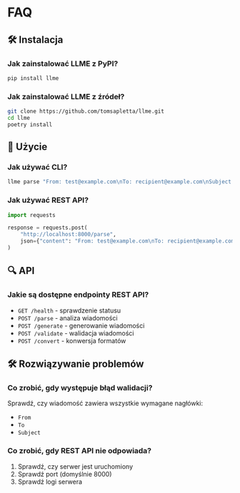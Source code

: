 # FAQ

## 🛠️ Instalacja

### Jak zainstalować LLME z PyPI?
```bash
pip install llme
```

### Jak zainstalować LLME z źródeł?
```bash
git clone https://github.com/tomsapletta/llme.git
cd llme
poetry install
```

## 📱 Użycie

### Jak używać CLI?
```bash
llme parse "From: test@example.com\nTo: recipient@example.com\nSubject: Test"
```

### Jak używać REST API?
```python
import requests

response = requests.post(
    "http://localhost:8000/parse",
    json={"content": "From: test@example.com\nTo: recipient@example.com\nSubject: Test"}
)
```

## 🔍 API

### Jakie są dostępne endpointy REST API?
- `GET /health` - sprawdzenie statusu
- `POST /parse` - analiza wiadomości
- `POST /generate` - generowanie wiadomości
- `POST /validate` - walidacja wiadomości
- `POST /convert` - konwersja formatów

## 🛠️ Rozwiązywanie problemów

### Co zrobić, gdy występuje błąd walidacji?
Sprawdź, czy wiadomość zawiera wszystkie wymagane nagłówki:
- `From`
- `To`
- `Subject`

### Co zrobić, gdy REST API nie odpowiada?
1. Sprawdź, czy serwer jest uruchomiony
2. Sprawdź port (domyślnie 8000)
3. Sprawdź logi serwera
